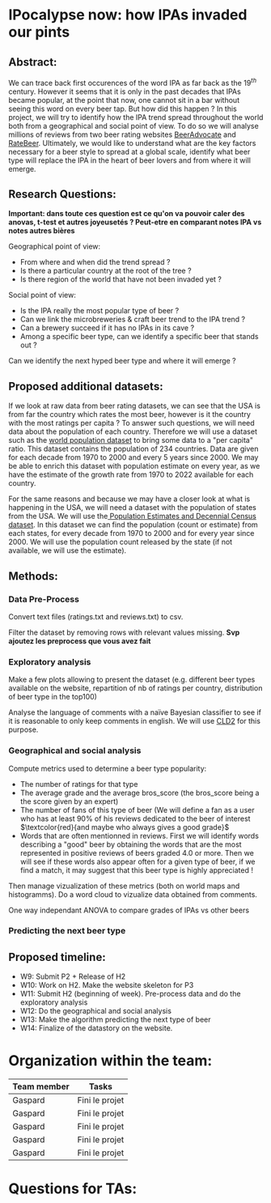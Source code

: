 # IPocalypse now: how IPAs invaded our pints

## Abstract: 
We can trace back first occurences of the word IPA as far back as the $`19^{th}`$ century. However it seems that it is only in the past decades that IPAs became popular, at the point that now, one cannot sit in a bar without seeing this word on every beer tap. But how did this happen ? In this project, we will try to identify how the IPA trend spread throughout the world both from a geographical and social point of view. To do so we will analyse millions of reviews from two beer rating websites [BeerAdvocate](https://www.beeradvocate.com/) and [RateBeer](https://www.ratebeer.com/). Ultimately, we would like to understand what are the key factors necessary for a beer style to spread at a global scale, identify what beer type will replace the IPA in the heart of beer lovers and from where it will emerge.

## Research Questions:
**Important: dans toute ces question est ce qu'on va pouvoir caler des anovas, t-test et autres joyeusetés ? Peut-etre en comparant notes IPA vs notes autres bières**

Geographical point of view:
- From where and when did the trend spread ?
- Is there a particular country at the root of the tree ?
- Is there region of the world that have not been invaded yet ? 

Social point of view:
- Is the IPA really the most popular type of beer ?
- Can we link the microbreweries & craft beer trend to the IPA trend ?
- Can a brewery succeed if it has no IPAs in its cave ?
- Among a specific beer type, can we identify a specific beer that stands out ?

Can we identify the next hyped beer type and where it will emerge ?

## Proposed additional datasets:
If we look at raw data from beer rating datasets, we can see that the USA is from far the country which rates the most beer, however is it the country with the most ratings per capita ? To answer such questions, we will need data about the population of each country. Therefore we will use a dataset such as the [world population dataset](https://www.kaggle.com/datasets/iamsouravbanerjee/world-population-dataset) to bring some data to a "per capita" ratio. This dataset contains the population of 234 countries. Data are given for each decade from 1970 to 2000 and every 5 years since 2000. We may be able to enrich this dataset with population estimate on every year, as we have the estimate of the growth rate from 1970 to 2022 available for each country.

For the same reasons and because we may have a closer look at what is happening in the USA, we will need a dataset with the population of states from the USA. We will use the[	
Population Estimates and Decennial Census dataset](https://www.statsamerica.org/downloads/default.aspx). In this dataset we can find the population (count or estimate) from each states, for every decade from 1970 to 2000 and for every year since 2000. We will use the population count released by the state (if not available, we will use the estimate).

## Methods:
### Data Pre-Process
Convert text files (ratings.txt and reviews.txt) to csv.

Filter the dataset by removing rows with relevant values missing.
**Svp ajoutez les preprocess que vous avez fait**

### Exploratory analysis
Make a few plots allowing to present the dataset (e.g. different beer types available on the website, repartition of nb of ratings per country, distribution of beer type in the top100)

Analyse the language of comments with a naïve Bayesian classifier to see if it is reasonable to only keep comments in english. We will use [CLD2](https://github.com/CLD2Owners/cld2) for this purpose.

### Geographical and social analysis
Compute metrics used to determine a beer type popularity:

- The number of ratings for that type
- The average grade and the average bros_score (the bros_score being a the score given by an expert)
- The number of fans of this type of beer (We will define a fan as a user who has at least 90\% of his reviews dedicated to the beer of interest $\textcolor{red}{and maybe who always gives a good grade}$
- Words that are often mentionned in reviews. First we will identify words describing a "good" beer by obtaining the words that are the most represented in positive reviews of beers graded 4.0 or more. Then we will see if these words also appear often for a given type of beer, if we find a match, it may suggest that this beer type is highly appreciated !

Then manage vizualization of these metrics (both on world maps and histogramms). Do a word cloud to vizualize data obtained from comments.

One way independant ANOVA to compare grades of IPAs vs other beers
### Predicting the next beer type 


  
## Proposed timeline:

- W9: Submit P2 + Release of H2
- W10: Work on H2. Make the website skeleton for P3
- W11: Submit H2 (beginning of week). Pre-process data and do the exploratory analysis
- W12: Do the geographical and social analysis
- W13: Make the algorithm predicting the next type of beer
- W14: Finalize of the datastory on the website.

# Organization within the team:

| Team member  | Tasks |
| ------------- | ------------- |
| Gaspard  | Fini le projet  |
| Gaspard  | Fini le projet  |
| Gaspard  | Fini le projet  |
| Gaspard  | Fini le projet  |
| Gaspard  | Fini le projet  |


# Questions for TAs:
